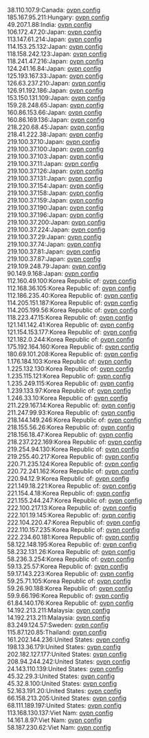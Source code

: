 38.110.107.9:Canada: [ovpn config](vpn/38_110_107_9.ovpn)  
185.167.95.211:Hungary: [ovpn config](vpn/185_167_95_211.ovpn)  
49.207.1.88:India: [ovpn config](vpn/49_207_1_88.ovpn)  
106.172.47.20:Japan: [ovpn config](vpn/106_172_47_20.ovpn)  
113.147.61.214:Japan: [ovpn config](vpn/113_147_61_214.ovpn)  
114.153.25.132:Japan: [ovpn config](vpn/114_153_25_132.ovpn)  
118.158.242.123:Japan: [ovpn config](vpn/118_158_242_123.ovpn)  
118.241.47.216:Japan: [ovpn config](vpn/118_241_47_216.ovpn)  
124.241.16.84:Japan: [ovpn config](vpn/124_241_16_84.ovpn)  
125.193.167.33:Japan: [ovpn config](vpn/125_193_167_33.ovpn)  
126.63.237.210:Japan: [ovpn config](vpn/126_63_237_210.ovpn)  
126.91.192.186:Japan: [ovpn config](vpn/126_91_192_186.ovpn)  
153.150.131.109:Japan: [ovpn config](vpn/153_150_131_109.ovpn)  
159.28.248.65:Japan: [ovpn config](vpn/159_28_248_65.ovpn)  
160.86.153.66:Japan: [ovpn config](vpn/160_86_153_66.ovpn)  
160.86.169.136:Japan: [ovpn config](vpn/160_86_169_136.ovpn)  
218.220.68.45:Japan: [ovpn config](vpn/218_220_68_45.ovpn)  
218.41.222.38:Japan: [ovpn config](vpn/218_41_222_38.ovpn)  
219.100.37.10:Japan: [ovpn config](vpn/219_100_37_10.ovpn)  
219.100.37.100:Japan: [ovpn config](vpn/219_100_37_100.ovpn)  
219.100.37.103:Japan: [ovpn config](vpn/219_100_37_103.ovpn)  
219.100.37.11:Japan: [ovpn config](vpn/219_100_37_11.ovpn)  
219.100.37.126:Japan: [ovpn config](vpn/219_100_37_126.ovpn)  
219.100.37.131:Japan: [ovpn config](vpn/219_100_37_131.ovpn)  
219.100.37.154:Japan: [ovpn config](vpn/219_100_37_154.ovpn)  
219.100.37.158:Japan: [ovpn config](vpn/219_100_37_158.ovpn)  
219.100.37.159:Japan: [ovpn config](vpn/219_100_37_159.ovpn)  
219.100.37.190:Japan: [ovpn config](vpn/219_100_37_190.ovpn)  
219.100.37.196:Japan: [ovpn config](vpn/219_100_37_196.ovpn)  
219.100.37.200:Japan: [ovpn config](vpn/219_100_37_200.ovpn)  
219.100.37.224:Japan: [ovpn config](vpn/219_100_37_224.ovpn)  
219.100.37.29:Japan: [ovpn config](vpn/219_100_37_29.ovpn)  
219.100.37.74:Japan: [ovpn config](vpn/219_100_37_74.ovpn)  
219.100.37.81:Japan: [ovpn config](vpn/219_100_37_81.ovpn)  
219.100.37.87:Japan: [ovpn config](vpn/219_100_37_87.ovpn)  
219.109.248.79:Japan: [ovpn config](vpn/219_109_248_79.ovpn)  
90.149.9.168:Japan: [ovpn config](vpn/90_149_9_168.ovpn)  
112.160.49.100:Korea Republic of: [ovpn config](vpn/112_160_49_100.ovpn)  
112.168.36.105:Korea Republic of: [ovpn config](vpn/112_168_36_105.ovpn)  
112.186.235.40:Korea Republic of: [ovpn config](vpn/112_186_235_40.ovpn)  
114.205.151.187:Korea Republic of: [ovpn config](vpn/114_205_151_187.ovpn)  
114.205.199.56:Korea Republic of: [ovpn config](vpn/114_205_199_56.ovpn)  
118.223.47.15:Korea Republic of: [ovpn config](vpn/118_223_47_15.ovpn)  
121.141.142.41:Korea Republic of: [ovpn config](vpn/121_141_142_41.ovpn)  
121.154.153.177:Korea Republic of: [ovpn config](vpn/121_154_153_177.ovpn)  
121.182.0.244:Korea Republic of: [ovpn config](vpn/121_182_0_244.ovpn)  
175.192.164.160:Korea Republic of: [ovpn config](vpn/175_192_164_160.ovpn)  
180.69.101.208:Korea Republic of: [ovpn config](vpn/180_69_101_208.ovpn)  
1.176.184.103:Korea Republic of: [ovpn config](vpn/1_176_184_103.ovpn)  
1.225.132.130:Korea Republic of: [ovpn config](vpn/1_225_132_130.ovpn)  
1.235.115.121:Korea Republic of: [ovpn config](vpn/1_235_115_121.ovpn)  
1.235.249.115:Korea Republic of: [ovpn config](vpn/1_235_249_115.ovpn)  
1.239.133.97:Korea Republic of: [ovpn config](vpn/1_239_133_97.ovpn)  
1.246.33.10:Korea Republic of: [ovpn config](vpn/1_246_33_10.ovpn)  
211.229.167.14:Korea Republic of: [ovpn config](vpn/211_229_167_14.ovpn)  
211.247.99.93:Korea Republic of: [ovpn config](vpn/211_247_99_93.ovpn)  
218.144.149.246:Korea Republic of: [ovpn config](vpn/218_144_149_246.ovpn)  
218.155.56.26:Korea Republic of: [ovpn config](vpn/218_155_56_26.ovpn)  
218.156.18.47:Korea Republic of: [ovpn config](vpn/218_156_18_47.ovpn)  
218.237.222.169:Korea Republic of: [ovpn config](vpn/218_237_222_169.ovpn)  
219.254.94.130:Korea Republic of: [ovpn config](vpn/219_254_94_130.ovpn)  
219.255.40.217:Korea Republic of: [ovpn config](vpn/219_255_40_217.ovpn)  
220.71.235.124:Korea Republic of: [ovpn config](vpn/220_71_235_124.ovpn)  
220.72.241.162:Korea Republic of: [ovpn config](vpn/220_72_241_162.ovpn)  
220.94.12.9:Korea Republic of: [ovpn config](vpn/220_94_12_9.ovpn)  
221.149.18.221:Korea Republic of: [ovpn config](vpn/221_149_18_221.ovpn)  
221.154.4.18:Korea Republic of: [ovpn config](vpn/221_154_4_18.ovpn)  
221.155.244.247:Korea Republic of: [ovpn config](vpn/221_155_244_247.ovpn)  
222.100.217.13:Korea Republic of: [ovpn config](vpn/222_100_217_13.ovpn)  
222.101.19.145:Korea Republic of: [ovpn config](vpn/222_101_19_145.ovpn)  
222.104.220.47:Korea Republic of: [ovpn config](vpn/222_104_220_47.ovpn)  
222.110.157.235:Korea Republic of: [ovpn config](vpn/222_110_157_235.ovpn)  
222.234.60.181:Korea Republic of: [ovpn config](vpn/222_234_60_181.ovpn)  
58.122.148.195:Korea Republic of: [ovpn config](vpn/58_122_148_195.ovpn)  
58.232.131.26:Korea Republic of: [ovpn config](vpn/58_232_131_26.ovpn)  
58.236.3.254:Korea Republic of: [ovpn config](vpn/58_236_3_254.ovpn)  
59.13.25.57:Korea Republic of: [ovpn config](vpn/59_13_25_57.ovpn)  
59.17.143.223:Korea Republic of: [ovpn config](vpn/59_17_143_223.ovpn)  
59.25.71.105:Korea Republic of: [ovpn config](vpn/59_25_71_105.ovpn)  
59.26.90.188:Korea Republic of: [ovpn config](vpn/59_26_90_188.ovpn)  
59.9.66.196:Korea Republic of: [ovpn config](vpn/59_9_66_196.ovpn)  
61.84.140.176:Korea Republic of: [ovpn config](vpn/61_84_140_176.ovpn)  
14.192.213.211:Malaysia: [ovpn config](vpn/14_192_213_211.ovpn)  
14.192.213.211:Malaysia: [ovpn config](vpn/14_192_213_211.ovpn)  
83.249.124.57:Sweden: [ovpn config](vpn/83_249_124_57.ovpn)  
115.87.120.85:Thailand: [ovpn config](vpn/115_87_120_85.ovpn)  
161.202.144.236:United States: [ovpn config](vpn/161_202_144_236.ovpn)  
198.13.36.179:United States: [ovpn config](vpn/198_13_36_179.ovpn)  
202.182.127.177:United States: [ovpn config](vpn/202_182_127_177.ovpn)  
208.94.244.242:United States: [ovpn config](vpn/208_94_244_242.ovpn)  
24.143.110.139:United States: [ovpn config](vpn/24_143_110_139.ovpn)  
45.32.29.3:United States: [ovpn config](vpn/45_32_29_3.ovpn)  
45.32.8.100:United States: [ovpn config](vpn/45_32_8_100.ovpn)  
52.163.191.20:United States: [ovpn config](vpn/52_163_191_20.ovpn)  
66.158.213.205:United States: [ovpn config](vpn/66_158_213_205.ovpn)  
68.111.189.197:United States: [ovpn config](vpn/68_111_189_197.ovpn)  
113.168.130.137:Viet Nam: [ovpn config](vpn/113_168_130_137.ovpn)  
14.161.8.97:Viet Nam: [ovpn config](vpn/14_161_8_97.ovpn)  
58.187.230.62:Viet Nam: [ovpn config](vpn/58_187_230_62.ovpn)  

